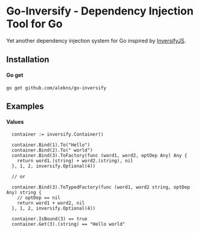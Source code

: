 # Go-Inversify - Dependency Injection Tool for Go

Yet another dependency injection system for Go inspired by [InversifyJS](https://github.com/inversify/InversifyJS).

## Installation

#### Go get

```
go get github.com/alekns/go-inversify
```

## Examples

#### Values

```
  container := inversify.Container()

  container.Bind(1).To("Hello")
  container.Bind(2).To(" world")
  container.Bind(3).ToFactory(func (word1, word2, optDep Any) Any {
    return word1.(string) + word2.(string), nil
  }, 1, 2, inversify.Optional(4))

  // or

  container.Bind(3).ToTypedFactory(func (word1, word2 string, optDep Any) string {
    // optDep == nil
    return word1 + word2, nil
  }, 1, 2, inversify.Optional(4))

  container.IsBound(3) == true
  container.Get(3).(string) == "Hello world"
```
